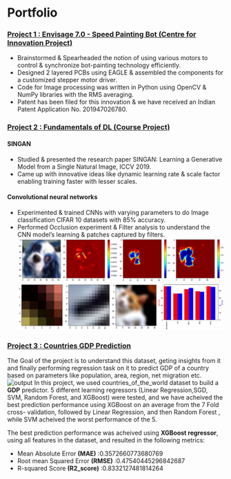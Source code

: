 # Portfolio

### [Project 1 : Envisage 7.0 - Speed Painting Bot (Centre for Innovation Project)]()
* Brainstormed & Spearheaded the notion of using various motors to control & synchronize bot-painting technology efficiently.
* Designed 2 layered PCBs using EAGLE & assembled the components for a customized stepper motor driver.
* Code for Image processing was written in Python using OpenCV & NumPy libraries with the RMS averaging.
* Patent has been filed for this innovation & we have received an Indian Patent Application No. 201947026780.

### [Project 2 : Fundamentals of DL (Course Project)](https://github.com/Suryanarayanang98/CS-6910-Foundation_of_Deep_Learning)
#### SINGAN 
* Studied & presented the research paper SINGAN:  Learning a Generative Model from a Single Natural Image, ICCV 2019.
* Came up with innovative ideas like dynamic learning rate & scale factor enabling training faster with lesser scales.

#### Convolutional neural networks
* Experimented & trained CNNs with varying parameters to do Image classification CIFAR 10 datasets with 85% accuracy.
* Performed Occlusion experiment & Filter analysis to understand the CNN model’s learning & patches captured by filters.
![](/images/download.png)
![](/images/fliter.png)

### [Project 3 : Countries GDP Prediction](https://github.com/Suryanarayanang98/Countries-GDP)
The Goal of the project is to understand this dataset, geting insights from it and finally performing regression task on it to predict GDP of a country based on parameters like population, area, region, net migration etc.
![output](https://user-images.githubusercontent.com/64247956/84409420-083ce080-ac2b-11ea-8c45-833d0a61de8e.png)
In this project, we used countries_of_the_world dataset to build a <b>GDP</b> predictor. 5 different learning regressors (Linear Regression,SGD, SVM, Random Forest, and XGBoost) were tested, and we have acheived the best prediction performance using XGBoost on an average from the 7 Fold cross- validation, followed by Linear Regression, and then Random Forest , while SVM acheived the worst performance of the 5.

The best prediction performance was acheived using <b>XGBoost regressor</b>, using all features in the dataset, and resulted in the following metrics:
- Mean Absolute Error  <b> (MAE)</b> :0.3572660773680769
- Root mean Squared Error  <b>(RMSE)</b> :0.47540445296842687
- R-squared Score  <b>(R2_score)</b> :0.8332127481814264
